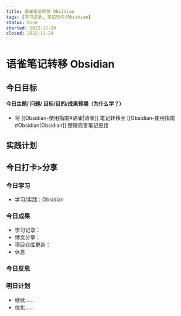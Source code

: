 ```yaml
---
title: 语雀笔记转移 Obsidian
tags: [学习记录, 笔记软件/Obsidian]
status: Done
started: 2022-11-20
closed: 2022-11-24
---
```

# 语雀笔记转移 Obsidian
## 今日目标
#### 今日主题/ 问题/ 目标/目的/成果预期（**为什么学**？）
- 将 [[Obsidian-使用指南#语雀|语雀]] 笔记转移至 [[Obsidian-使用指南#Obsidian|Obsidian]] 整理完善笔记思路
## 实践计划
## 今日打卡>分享
### 今日学习
- 学习/实践：Obsidian
### 今日成果
- 学习记录：
- 博文分享：
- 项目仓库更新：
- 休息
### 今日反思
### 明日计划
- 继续……
- 优化……
